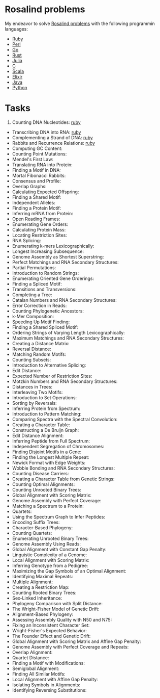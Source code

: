 Rosalind problems
=================

My endeavor to solve [Rosalind problems](http://rosalind.info/problems/list-view/) with the following programmin languages:

* [Ruby](ruby/README.md)
* [Perl](perl/README.md)
* [Go](go/README.md)
* [Rust](rust/README.md)
* [Julia](julia/README.md)
* [C](c/README.md)
* [Scala](scala/README.md)
* [Elixir](elixir/README.md)
* [Java](java/README.md)
* [Python](python/README.md)

Tasks
=====

1. Counting DNA Nucleotides: [ruby](ruby/dna.rb)
* Transcribing DNA into RNA: [ruby](ruby/rna.rb)
* Complementing a Strand of DNA: [ruby](ruby/revc.rb)
* Rabbits and Recurrence Relations: [ruby](ruby/fib.rb)
* Computing GC Content: 
* Counting Point Mutations: 
* Mendel's First Law: 
* Translating RNA into Protein: 
* Finding a Motif in DNA: 
* Mortal Fibonacci Rabbits: 
* Consensus and Profile: 
* Overlap Graphs: 
* Calculating Expected Offspring: 
* Finding a Shared Motif: 
* Independent Alleles: 
* Finding a Protein Motif: 
* Inferring mRNA from Protein: 
* Open Reading Frames: 
* Enumerating Gene Orders: 
* Calculating Protein Mass: 
* Locating Restriction Sites: 
* RNA Splicing: 
* Enumerating k-mers Lexicographically: 
* Longest Increasing Subsequence: 
* Genome Assembly as Shortest Superstring: 
* Perfect Matchings and RNA Secondary Structures: 
* Partial Permutations: 
* Introduction to Random Strings: 
* Enumerating Oriented Gene Orderings: 
* Finding a Spliced Motif: 
* Transitions and Transversions: 
* Completing a Tree: 
* Catalan Numbers and RNA Secondary Structures: 
* Error Correction in Reads: 
* Counting Phylogenetic Ancestors: 
* k-Mer Composition: 
* Speeding Up Motif Finding: 
* Finding a Shared Spliced Motif: 
* Ordering Strings of Varying Length Lexicographically: 
* Maximum Matchings and RNA Secondary Structures: 
* Creating a Distance Matrix: 
* Reversal Distance: 
* Matching Random Motifs: 
* Counting Subsets: 
* Introduction to Alternative Splicing: 
* Edit Distance: 
* Expected Number of Restriction Sites: 
* Motzkin Numbers and RNA Secondary Structures: 
* Distances in Trees: 
* Interleaving Two Motifs: 
* Introduction to Set Operations: 
* Sorting by Reversals: 
* Inferring Protein from Spectrum: 
* Introduction to Pattern Matching: 
* Comparing Spectra with the Spectral Convolution: 
* Creating a Character Table: 
* Constructing a De Bruijn Graph: 
* Edit Distance Alignment: 
* Inferring Peptide from Full Spectrum: 
* Independent Segregation of Chromosomes: 
* Finding Disjoint Motifs in a Gene: 
* Finding the Longest Multiple Repeat: 
* Newick Format with Edge Weights: 
* Wobble Bonding and RNA Secondary Structures: 
* Counting Disease Carriers: 
* Creating a Character Table from Genetic Strings: 
* Counting Optimal Alignments: 
* Counting Unrooted Binary Trees: 
* Global Alignment with Scoring Matrix: 
* Genome Assembly with Perfect Coverage: 
* Matching a Spectrum to a Protein: 
* Quartets: 
* Using the Spectrum Graph to Infer Peptides: 
* Encoding Suffix Trees: 
* Character-Based Phylogeny: 
* Counting Quartets: 
* Enumerating Unrooted Binary Trees: 
* Genome Assembly Using Reads: 
* Global Alignment with Constant Gap Penalty: 
* Linguistic Complexity of a Genome: 
* Local Alignment with Scoring Matrix: 
* Inferring Genotype from a Pedigree: 
* Maximizing the Gap Symbols of an Optimal Alignment: 
* Identifying Maximal Repeats: 
* Multiple Alignment: 
* Creating a Restriction Map: 
* Counting Rooted Binary Trees: 
* Sex-Linked Inheritance: 
* Phylogeny Comparison with Split Distance: 
* The Wright-Fisher Model of Genetic Drift: 
* Alignment-Based Phylogeny: 
* Assessing Assembly Quality with N50 and N75: 
* Fixing an Inconsistent Character Set: 
* Wright-Fisher's Expected Behavior: 
* The Founder Effect and Genetic Drift: 
* Global Alignment with Scoring Matrix and Affine Gap Penalty: 
* Genome Assembly with Perfect Coverage and Repeats: 
* Overlap Alignment: 
* Quartet Distance: 
* Finding a Motif with Modifications: 
* Semiglobal Alignment: 
* Finding All Similar Motifs: 
* Local Alignment with Affine Gap Penalty: 
* Isolating Symbols in Alignments: 
* Identifying Reversing Substitutions: 
